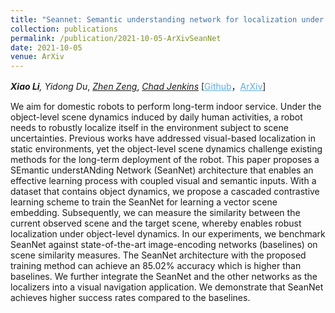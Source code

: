 ```yaml
---
title: "Seannet: Semantic understanding network for localization under object dynamics"
collection: publications
permalink: /publication/2021-10-05-ArXivSeanNet
date: 2021-10-05
venue: ArXiv
---
```

<i><b>Xiao Li</b>,  Yidong Du</i>, <a href="https://www.zhenzeng.org/" target="_blank"><i>Zhen Zeng</i></a>, <a href="https://ocj.name/" target="_blank"><i>Chad Jenkins</i></a> [<a href="https://github.com/XiaoLiSean/Cognitive-Map/tree/CoRL2021" target="_blank" style="color:#5DADE2;">Github</a>，<a href="https://arxiv.org/abs/2110.02276" target="_blank" style="color:#5DADE2;">ArXiv</a>]

We aim for domestic robots to perform long-term indoor service. Under the object-level scene dynamics induced by daily human activities, a robot needs to robustly localize itself in the environment subject to scene uncertainties. Previous works have addressed visual-based localization in static environments, yet the object-level scene dynamics challenge existing methods for the long-term deployment of the robot. This paper proposes a SEmantic understANding Network (SeanNet) architecture that enables an effective learning process with coupled visual and semantic inputs. With a dataset that contains object dynamics, we propose a cascaded contrastive learning scheme to train the SeanNet for learning a vector scene embedding. Subsequently, we can measure the similarity between the current observed scene and the target scene, whereby enables robust localization under object-level dynamics. In our experiments, we benchmark SeanNet against state-of-the-art image-encoding networks (baselines) on scene similarity measures. The SeanNet architecture with the proposed training method can achieve an 85.02\% accuracy which is higher than baselines. We further integrate the SeanNet and the other networks as the localizers into a visual navigation application. We demonstrate that SeanNet achieves higher success rates compared to the baselines.

